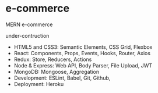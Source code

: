 # e-commerce
MERN e-commerce

under-contruction 

 * HTML5 and CSS3: Semantic Elements, CSS Grid, Flexbox
* React: Components, Props, Events, Hooks, Router, Axios
* Redux: Store, Reducers, Actions
* Node & Express: Web API, Body Parser, File Upload, JWT
* MongoDB: Mongoose, Aggregation
* Development: ESLint, Babel, Git, Github, 
* Deployment: Heroku
